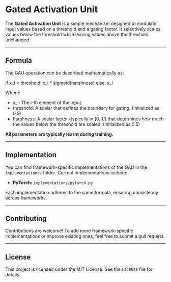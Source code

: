 # Gated Activation Unit

The **Gated Activation Unit** is a simple mechanism designed to modulate input values based on a threshold and a gating factor. It selectively scales values below the threshold while leaving values above the threshold unchanged.

---

## Formula

The GAU operation can be described mathematically as:

if x_i < threshold:
    x_i * sigmoid(harshness)
else:
    x_i

Where:
- x_i: The i-th element of the input.
- threshold: A scalar that defines the boundary for gating. (Initialized as 0.5)
- harshness: A scalar factor (typically in [0, 1]) that determines how much the values below the threshold are scaled. (Initialized as 0.5)

**All parameters are typically learnt during training.**

---

## Implementation

You can find framework-specific implementations of the GAU in the `implementations/` folder. Current implementations include:

- **PyTorch:** `implementations/pytorch.py`

Each implementation adheres to the same formula, ensuring consistency across frameworks.

---

## Contributing

Contributions are welcome! To add more framework-specific implementations or improve existing ones, feel free to submit a pull request.

---

## License

This project is licensed under the MIT License. See the `LICENSE` file for details.
